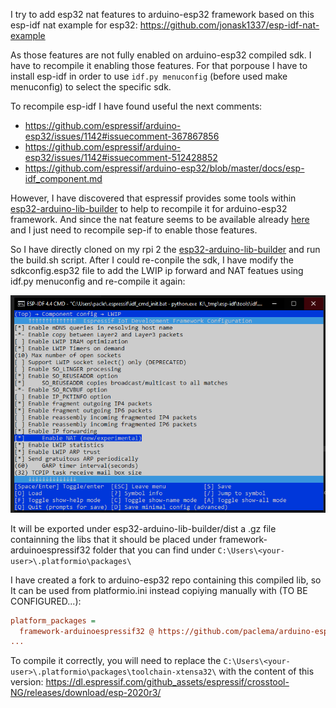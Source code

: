 

I try to add esp32 nat features to arduino-esp32 framework based on this esp-idf nat example for esp32: https://github.com/jonask1337/esp-idf-nat-example

As those features are not fully enabled on arduino-esp32 compiled sdk. I have to recompile it enabling those features.
For that porpouse I have to install esp-idf in order to use `idf.py menuconfig` (before used make menuconfig) to select the specific sdk.

To recompile esp-idf I have found useful the next comments:
* https://github.com/espressif/arduino-esp32/issues/1142#issuecomment-367867856
* https://github.com/espressif/arduino-esp32/issues/1142#issuecomment-512428852
* https://github.com/espressif/arduino-esp32/blob/master/docs/esp-idf_component.md

However, I have discovered that espressif provides some tools within [esp32-arduino-lib-builder](https://github.com/espressif/arduino-esp32/blob/master/docs/lib_builder.md) to help to recompile it for arduino-esp32 framework. And since the nat feature seems to be available already [here](https://github.com/espressif/arduino-esp32/blob/master/tools/sdk/esp32/include/lwip/lwip/src/include/lwip/lwip_napt.h) and I just need to recompile sep-if to enable those features.

So I have directly cloned on my rpi 2 the [esp32-arduino-lib-builder](https://github.com/espressif/esp32-arduino-lib-builder) and run the build.sh script.
After I could re-conpile the sdk, I have modify the sdkconfig.esp32 file to add the LWIP ip forward and NAT featues using idf.py menuconfig and re-compile it again:

![Pin Functions](docs/idf.py_menuconfig.png)

It will be exported under esp32-arduino-lib-builder/dist a .gz file containning the libs that it should be placed under framework-arduinoespressif32 folder that you can find under `C:\Users\<your-user>\.platformio\packages\` 

I have created a fork to arduino-esp32 repo containing this compiled lib, so It can be used from platformio.ini instead copiying manually with (TO BE CONFIGURED...):

```ini
platform_packages =
  framework-arduinoespressif32 @ https://github.com/paclema/arduino-esp32#lwip_enabled
...
```

To compile it correctly, you will need to replace the `C:\Users\<your-user>\.platformio\packages\toolchain-xtensa32\` with the content of this version:
https://dl.espressif.com/github_assets/espressif/crosstool-NG/releases/download/esp-2020r3/
